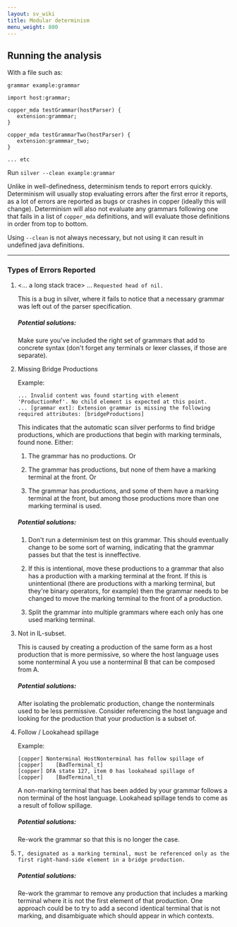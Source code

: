 ```yaml
---
layout: sv_wiki
title: Modular determinism 
menu_weight: 800
---
```


## Running the analysis

With a file such as:

```
grammar example:grammar

import host:grammar;

copper_mda testGrammar(hostParser) {
   extension:grammmar;
}

copper_mda testGrammarTwo(hostParser) {
   extension:grammmar_two;
}

... etc 
```

Run ```silver --clean example:grammar```

Unlike in well-definedness, determinism tends to report errors quickly. Determinism will usually stop evaluating errors after the first error it reports, as a lot of errors are reported as bugs or crashes in copper (ideally this will change). Determinism will also not evaluate any grammars following one that fails in a list of ```copper_mda``` definitions, and will evaluate those definitions in order from top to bottom.

Using ```--clean``` is not always necessary, but not using it can result in undefined java definitions.

---

### Types of Errors Reported

1. <... a long stack trace> ... ```Requested head of nil.```

   This is a bug in silver, where it fails to notice that a necessary grammar was left out of the parser specification.

   ##### Potential solutions:

   Make sure you've included the right set of grammars that add to concrete syntax (don't forget any terminals or lexer classes, if those are separate).

2. Missing Bridge Productions 

   Example:
   ```
   ... Invalid content was found starting with element 'ProductionRef'. No child element is expected at this point.
   ... [grammar ext]: Extension grammar is missing the following required attributes: [bridgeProductions]
   ```  

   This indicates that the automatic scan silver performs to find bridge productions, which are productions that begin with marking terminals, found none. Either:  

   1. The grammar has no productions. Or  

   2. The grammar has productions, but none of them have a marking terminal at the front. Or  

   3. The grammar has productions, and some of them have a marking terminal at the front, but among those productions more than one marking terminal is used.  

   ##### Potential solutions:  

   1. Don't run a determinism test on this grammar. This should eventually change to be some sort of warning, indicating that the grammar passes but that the test is inneffective. 

   2. If this is intentional, move these productions to a grammar that also has a production with a marking terminal at the front. If this is unintentional (there are productions with a marking terminal, but they're binary operators, for example) then the grammar needs to be changed to move the marking terminal to the front of a production.

   3. Split the grammar into multiple grammars where each only has one used marking terminal. 

3. Not in IL-subset. 

   This is caused by creating a production of the same form as a host production that is more permissive, so where the host language uses some nonterminal A you use a nonterminal B that can be composed from A.

   ##### Potential solutions:

   After isolating the problematic production, change the nonterminals used to be less permissive. Consider referencing the host language and looking for the production that your production is a subset of. 

4. Follow / Lookahead spillage

   Example:
   ```
   [copper] Nonterminal HostNonterminal has follow spillage of
   [copper]    [BadTerminal_t]
   [copper] DFA state 127, item 0 has lookahead spillage of
   [copper]    [BadTerminal_t]
   ```

   A non-marking terminal that has been added by your grammar follows a non terminal of the host language. Lookahead spillage tends to come as a result of follow spillage.

   ##### Potential solutions:

   Re-work the grammar so that this is no longer the case. 

5. ```T, designated as a marking terminal, must be referenced only as the first right-hand-side element in a bridge production.```

   ##### Potential solutions:

   Re-work the grammar to remove any production that includes a marking terminal where it is not the first element of that production. One approach could be to try to add a second identical terminal that is not marking, and disambiguate which should appear in which contexts. 
